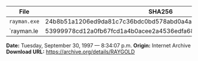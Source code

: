 | File | SHA256 |
| ---- | ------ |
| `rayman.exe` | 24b8b51a1206ed9da81c7c36bdc0bd578abd0a4a28fbb2c5bdc655c4fae73a9b |
| `rayman.le | 53999978cd12a0fb67fcd1a4b0acee2a4536edfa685d2587da949ab1f33410be |

**Date:** Tuesday, September 30, 1997 — 8:34:07 p.m.
**Origin:** Internet Archive
**Download URL:** https://archive.org/details/RAYGOLD
